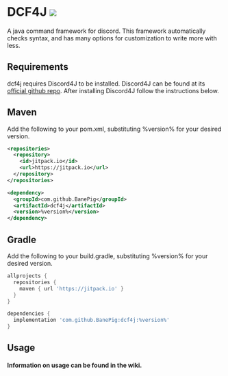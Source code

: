 # DCF4J [![](https://jitpack.io/v/BanePig/dcf4j.svg)](https://jitpack.io/#BanePig/dcf4j)

A java command framework for discord. This framework automatically checks syntax, and has many options for customization to write more with less.

## Requirements

dcf4j requires Discord4J to be installed. Discord4J can be found at its [official github repo](https://github.com/Discord4J/Discord4J).
After installing Discord4J follow the instructions below.

## Maven

Add the following to your pom.xml, substituting %version% for your desired version.
```xml
<repositories>
  <repository>
    <id>jitpack.io</id>
    <url>https://jitpack.io</url>
  </repository>
</repositories>
```

```xml
<dependency>
  <groupId>com.github.BanePig</groupId>
  <artifactId>dcf4j</artifactId>
  <version>%version%</version>
</dependency>
```

## Gradle

Add the following to your build.gradle, substituting %version% for your desired version.
```gradle
allprojects {
  repositories {
    maven { url 'https://jitpack.io' }
  }
}
```
  
```gradle
dependencies {
  implementation 'com.github.BanePig:dcf4j:%version%'
}
```

## Usage

#### Information on usage can be found in the wiki.
